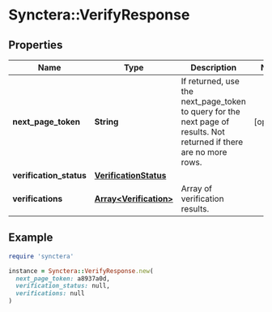# Synctera::VerifyResponse

## Properties

| Name | Type | Description | Notes |
| ---- | ---- | ----------- | ----- |
| **next_page_token** | **String** | If returned, use the next_page_token to query for the next page of results. Not returned if there are no more rows. | [optional] |
| **verification_status** | [**VerificationStatus**](VerificationStatus.md) |  |  |
| **verifications** | [**Array&lt;Verification&gt;**](Verification.md) | Array of verification results. |  |

## Example

```ruby
require 'synctera'

instance = Synctera::VerifyResponse.new(
  next_page_token: a8937a0d,
  verification_status: null,
  verifications: null
)
```

